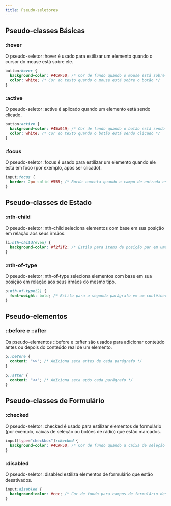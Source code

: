 ```yaml
---
title: Pseudo-seletores
---
```


## Pseudo-classes Básicas

### :hover

O pseudo-seletor :hover é usado para estilizar um elemento quando o cursor do mouse está sobre ele.

```css
button:hover {
  background-color: #4CAF50; /* Cor de fundo quando o mouse está sobre o botão */
  color: white; /* Cor do texto quando o mouse está sobre o botão */
}
```

### :active

O pseudo-seletor :active é aplicado quando um elemento está sendo clicado.

```css
button:active {
  background-color: #45a049; /* Cor de fundo quando o botão está sendo clicado */
  color: white; /* Cor do texto quando o botão está sendo clicado */
}
```

### :focus

O pseudo-seletor :focus é usado para estilizar um elemento quando ele está em foco (por exemplo, após ser clicado).

```css
input:focus {
  border: 2px solid #555; /* Borda aumenta quando o campo de entrada está em foco */
}
```

## Pseudo-classes de Estado

### :nth-child

O pseudo-seletor :nth-child seleciona elementos com base em sua posição em relação aos seus irmãos.

```css
li:nth-child(even) {
  background-color: #f2f2f2; /* Estilo para itens de posição par em uma lista */
}
```

### :nth-of-type

O pseudo-seletor :nth-of-type seleciona elementos com base em sua posição em relação aos seus irmãos do mesmo tipo.

```css
p:nth-of-type(2) {
  font-weight: bold; /* Estilo para o segundo parágrafo em um contêiner */
}
```

## Pseudo-elementos

### ::before e ::after

Os pseudo-elementos ::before e ::after são usados para adicionar conteúdo antes ou depois do conteúdo real de um elemento.

```css
p::before {
  content: ">>"; /* Adiciona seta antes de cada parágrafo */
}
```

```css
p::after {
  content: "<<"; /* Adiciona seta após cada parágrafo */
}
```

## Pseudo-classes de Formulário

### :checked

O pseudo-seletor :checked é usado para estilizar elementos de formulário (por exemplo, caixas de seleção ou botões de rádio) que estão marcados.

```css
input[type="checkbox"]:checked {
  background-color: #4CAF50; /* Cor de fundo quando a caixa de seleção está marcada */
}
```

### :disabled

O pseudo-seletor :disabled estiliza elementos de formulário que estão desativados.

```css
input:disabled {
  background-color: #ccc; /* Cor de fundo para campos de formulário desativados */
}
```
